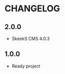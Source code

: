 CHANGELOG
==============

2.0.0
-----------------
  * SkeekS CMS 4.0.3
  
1.0.0
-----------------
  * Ready project